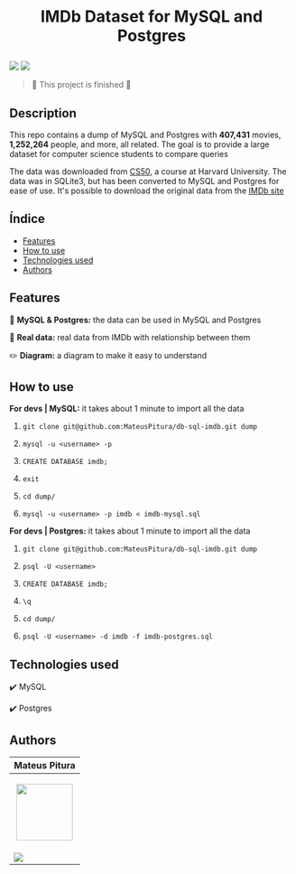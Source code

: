 <h1 align="center"> 
  <p>IMDb Dataset for MySQL and Postgres</p> 
</h1> 

<p> 
  <img src="https://img.shields.io/badge/Release-July%202024-green">  
  <img src="https://img.shields.io/github/stars/MateusPitura/db-sql-imdb?style=social"> 
</p> 

> :checkered_flag: This project is finished :checkered_flag:  

## Description

This repo contains a dump of MySQL and Postgres with **407,431** movies, **1,252,264** people, and more, all related. The goal is to provide a large dataset for computer science students to compare queries

The data was downloaded from [CS50](https://cs50.harvard.edu/x/2023/psets/7/movies/), a course at Harvard University. The data was in SQLite3, but has been converted to MySQL and Postgres for ease of use. It's possible to download the original data from the [IMDb site](https://developer.imdb.com/non-commercial-datasets/)

## Índice 

- [Features](#features) 
- [How to use](#how-to-use) 
- [Technologies used](#technologies-used) 
- [Authors](#authors) 

## Features 

:bank: **MySQL & Postgres:** the data can be used in MySQL and Postgres

:movie_camera: **Real data:** real data from IMDb with relationship between them

:pencil2: **Diagram:** a diagram to make it easy to understand 

## How to use

**For devs | MySQL:** it takes about 1 minute to import all the data

1. `git clone git@github.com:MateusPitura/db-sql-imdb.git dump`

2. `mysql -u <username> -p`

3. `CREATE DATABASE imdb;`

4. `exit`

5. `cd dump/`

6. `mysql -u <username> -p imdb < imdb-mysql.sql`

**For devs | Postgres:** it takes about 1 minute to import all the data

1. `git clone git@github.com:MateusPitura/db-sql-imdb.git dump`

2. `psql -U <username>`

3. `CREATE DATABASE imdb;`

4. `\q`

5. `cd dump/`

6. `psql -U <username> -d imdb -f imdb-postgres.sql` 

## Technologies used

:heavy_check_mark: MySQL

:heavy_check_mark: Postgres

## Authors 

| Mateus Pitura | 
|------| 
| <p align="center"><img src="https://avatars.githubusercontent.com/u/119008106" width="100" height="100"></p> | 
| <a href="https://www.linkedin.com/in/mateuspitura/"><img src="https://img.shields.io/badge/LinkedIn-0077B5?style=for-the-badge&logo=linkedin&logoColor=white"> |

